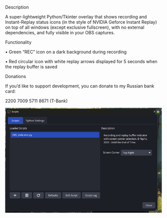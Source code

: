 Description

A super-lightweight Python/Tkinter overlay that shows recording and Instant-Replay status icons (in the style of NVIDIA Geforce Instant Replay) on top of all windows (except exclusive fullscreen), with no external dependencies, and fully visible in your OBS captures.





Functionality

• Green “REC” icon on a dark background during recording

• Red circular icon with white replay arrows displayed for 5 seconds when the replay buffer is saved



Donations

If you’d like to support development, you can donate to my Russian bank card:

2200 7009 5711 8671 (T-Bank)

![](image.png)
